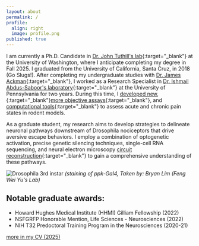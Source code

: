```yaml
---
layout: about
permalink: /
profile:
  align: right
  image: profile.png
published: true
---
```


I am currently a Ph.D. Candidate in [Dr. John Tuthill's lab](https://faculty.washington.edu/tuthill/){:target="_blank"} at the University of Washington, where I anticipate completing my degree in Fall 2025. I graduated from the University of California, Santa Cruz, in 2018 (Go Slugs!). After completing my undergraduate studies with [Dr. James Ackman](https://ackmanlab.com/about.html/){:target="_blank"}, I worked as a Research Specialist in [Dr. Ishmail Abdus-Saboor's laboratory](https://www.abdus-saboorlab.com/){:target="_blank"} at the University of Pennsylvania for two years. During this time, I [developed new, ](https://elifesciences.org/articles/57258){:target="_blank"}[more objective assays](https://www.sciencedirect.com/science/article/pii/S2211124719309076){:target="_blank"}, and [computational tools](https://www.science.org/doi/10.1126/sciadv.abk2425){:target="_blank"} to assess acute and chronic pain states in rodent models.

As a graduate student, my research aims to develop strategies to delineate neuronal pathways downstream of Drosophila nociceptors that drive aversive escape behaviors. I employ a combination of optogenetic activation, precise genetic silencing techniques, single-cell RNA sequencing, and neural electron microscopy [circuit reconstruction](https://www.nature.com/articles/s41586-024-07389-x){:target="_blank"} to gain a comprehensive understanding of these pathways. 
 
![Drosophila 3rd instar](https://github.com/user-attachments/assets/b765abb4-8bbb-42ad-9779-5b72b359e836)
*(staining of ppk-Gal4, Taken by: Bryan Lim (Feng Wei Yu's Lab)*

## Notable graduate awards:
- Howard Hughes Medical Institute (HHMI) Gilliam Fellowship (2022)
- NSFGRFP Honorable Mention, Life Sciences - Neurosciences (2022)
- NIH T32 Predoctoral Training Program in the Neurosciences (2020-21)
        
[more in my CV (2025)](https://github.com/user-attachments/files/18680510/CV.Jessica.Jones.2025.pdf)






                  

